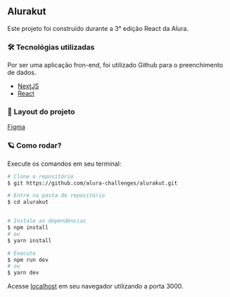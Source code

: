 ## Alurakut

Este projeto foi construído durante a 3° edição React da Alura.


### 🛠 Tecnológias utilizadas
Por ser uma aplicação fron-end, foi utilizado Github para o preenchimento de dados.
- [NextJS](https://nextjs.org/)
- [React](https://pt-br.reactjs.org/)

### :art: Layout do projeto

[Figma](https://www.figma.com/file/xHF0n0qxiE2rqjqAILiBUB/Alurakut?node-id=58%3A0)

### 🪐 Como rodar?
Execute os comandos em seu terminal: 
```bash
# Clone o repositório
$ git https://github.com/alura-challenges/alurakut.git

# Entre na pasta do repositório
$ cd alurakut


# Instale as dependências
$ npm install
# ou
$ yarn install

# Execute
$ npm run dev
# ou
$ yarn dev
```

Acesse [localhost](http://localhost:3000) em seu navegador utilizando a porta 3000.


